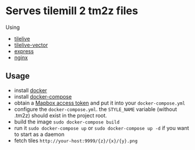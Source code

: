 # Serves tilemill 2 tm2z files

Using
- [tilelive](https://github.com/mapbox/tilelive.js)
- [tilelive-vector](https://github.com/mapbox/tilelive-vector)
- [express](https://github.com/visionmedia/express)
- [nginx](http://nginx.org/)


## Usage

- install [docker](https://www.docker.io)
- install [docker-compose](http://docs.docker.com/compose/install/)
- obtain a [Mapbox access token](https://www.mapbox.com/help/create-api-access-token/) and put it into your `docker-compose.yml`
- configure the `docker-compose.yml`. the `STYLE_NAME` variable (without .tm2z) should exist in the project root.
- build the image `sudo docker-compose build`
- run it `sudo docker-compose up` or `sudo docker-compose up -d` if you want to start as a daemon
- fetch tiles `http://your-host:9999/{z}/{x}/{y}.png`
